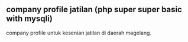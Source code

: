 ## company profile jatilan (php super super basic with mysqli)

company profile untuk kesenian jatilan di daerah magelang.
